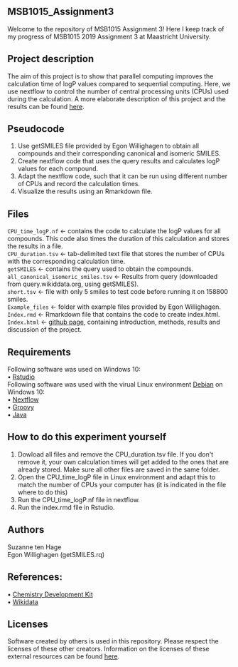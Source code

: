## MSB1015_Assignment3
Welcome to the repository of MSB1015 Assignment 3! Here I keep track of my progress of MSB1015 2019 Assignment 3 at Maastricht University.

## Project description 
The aim of this project is to show that parallel computing improves the calculation time of logP values compared to sequential computing. Here, we use nextflow to control the number of central processing units (CPUs) used during the calculation. A more elaborate description of this project and the results can be found [here](https://setenhage.github.io/MSB1015_Assignment3/). 

## Pseudocode 
1. Use getSMILES file provided by Egon Willighagen to obtain all compounds and their corresponding canonical and isomeric SMILES. <br/> 
2. Create nextflow code that uses the query results and calculates logP values for each compound. <br/>
3. Adapt the nextflow code, such that it can be run using different number of CPUs and record the calculation times. <br/>
4. Visualize the results using an Rmarkdown file. <br/>

## Files
`CPU_time_logP.nf` <- contains the code to calculate the logP values for all compounds. This code also times the duration of this calculation and stores the results in a file. </br>
`CPU_duration.tsv` <- tab-delimited text file that stores the number of CPUs with the corresponding calculation time. </br>
`getSMILES` <- contains the query used to obtain the compounds. </br>
`all_canonical_isomeric_smiles.tsv` <- Results from query (downloaded from query.wikiddata.org, using getSMILES). </br>
`short.tsv` <- file with only 5 smiles to test code before running it on 158800 smiles. </br>
`Example_files` <- folder with example files provided by Egon Willighagen. </br>
`Index.rmd` <- Rmarkdown file that contains the code to create index.html. </br>
`Index.html` <- [github page](https://setenhage.github.io/MSB1015_Assignment3/), containing introduction, methods, results and discussion of the project. 

## Requirements 
Following software was used on Windows 10: </br>
•	[Rstudio](https://rstudio.com/) </br> 
Following software was used with the virual Linux environment [Debian](https://www.debian.org/index.en.html) on Windows 10: </br> 
•	[Nextflow](https://www.nextflow.io/) </br>
•	[Groovy](https://groovy-lang.org/) </br> 
•	[Java](https://java.com/nl/download/)

## How to do this experiment yourself
1. Dowload all files and remove the CPU_duration.tsv file. If you don't remove it, your own calculation times will get added to the ones that are already stored. Make sure all other files are saved in the same folder. <br/>
2. Open the CPU_time_logP file in Linux environment and adapt this to match the number of CPUs your computer has (it is indicated in the file where to do this) <br/>
3. Run the CPU_time_logP.nf file in nextflow. <br/>
4. Run the index.rmd file in Rstudio. <br/>

## Authors
Suzanne ten Hage </br>
Egon Willighagen (getSMILES.rq)

## References:
•	[Chemistry Development Kit](https://cdk.github.io//) </br>
•	[Wikidata](https://query.wikidata.org) 

## Licenses 
Software created by others is used in this repository. Please respect the licenses of these other creators. Information on the licenses of these external resources can be found [here](https://www.gnu.org/licenses/old-licenses/lgpl-2.1.en.html).

